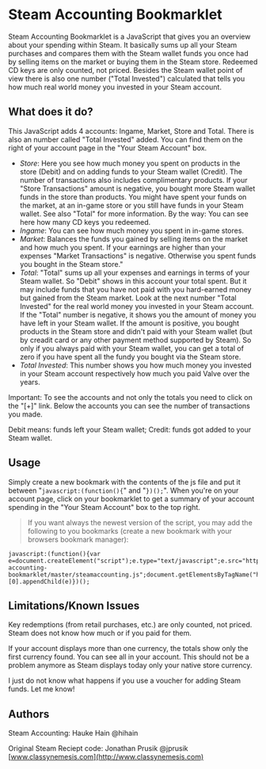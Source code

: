 Steam Accounting Bookmarklet
============================

Steam Accounting Bookmarklet is a JavaScript that gives you an overview about your spending within Steam.
It basically sums up all your Steam purchases and compares them with the Steam wallet funds you once had by selling items on the market or buying them in the Steam store. Redeemed CD keys are only counted, not priced. Besides the Steam wallet point of view there is also one number ("Total Invested") calculated that tells you how much real world money you invested in your Steam account.

What does it do?
------
This JavaScript adds 4 accounts: Ingame, Market, Store and Total. There is also an number called "Total Invested" added. You can find them on the right of your account page in the "Your Steam Account" box.
- *Store*: Here you see how much money you spent on products in the store (Debit) and on adding funds to your Steam wallet (Credit). The number of transactions also includes complimentary products. If your "Store Transactions" amount is negative, you bought more Steam wallet funds in the store than products. You might have spent your funds on the market, at an in-game store or you still have funds in your Steam wallet. See also "Total" for more information. By the way: You can see here how many CD keys you redeemed.
- *Ingame*: You can see how much money you spent in in-game stores.
- *Market*: Balances the funds you gained by selling items on the market and how much you spent. If your earnings are higher than your expenses "Market Transactions" is negative. Otherwise you spent funds you bought in the Steam store."
- *Total*: "Total" sums up all your expenses and earnings in terms of your Steam wallet. So "Debit" shows in this account your total spent. But it may include funds that you have not paid with you hard-earned money but gained from the Steam market. Look at the next number "Total Invested" for the real world money you invested in your Steam account. If the "Total" number is negative, it shows you the amount of money you have left in your Steam wallet. If the amount is positive, you bought products in the Steam store and didn't paid with your Steam wallet (but by creadit card or any other payment method supported by Steam). So only if you always paid with your Steam wallet, you can get a total of zero if you have spent all the fundy you bought via the Steam store.
- *Total Invested*: This number shows you how much money you invested in your Steam account respectively how much you paid Valve over the years.

Important: To see the accounts and not only the totals you need to click on the "[+]" link. Below the accounts you can see the number of transactions you made.

Debit means: funds left your Steam wallet; Credit: funds got added to your Steam wallet.

Usage
-----
Simply create a new bookmark with the contents of the js file and put it between "```javascript:(function(){```" and "```})();```". When you're on your account page, click on your bookmarklet to get a summary of your account spending in the "Your Steam Account" box to the top right.
> If you want always the newest version of the script, you may add the following to you bookmarks (create a new bookmark with your browsers bookmark manager):
```
javascript:(function(){var e=document.createElement("script");e.type="text/javascript";e.src="https://raw.githubusercontent.com/hihain/steam-accounting-bookmarklet/master/steamaccounting.js";document.getElementsByTagName("head")[0].appendChild(e)})();
```

Limitations/Known Issues
------------------------
Key redemptions (from retail purchases, etc.) are only counted, not priced. Steam does not know how much or if you paid for them.

If your account displays more than one currency, the totals show only the first currency found. You can see all in your account. This should not be a problem anymore as Steam displays today only your native store currency.

I just do not know what happens if you use a voucher for adding Steam funds. Let me know!

Authors
------
Steam Accounting: Hauke Hain @hihain

Original Steam Reciept code: Jonathan Prusik @jprusik [www.classynemesis.com](http://www.classynemesis.com)